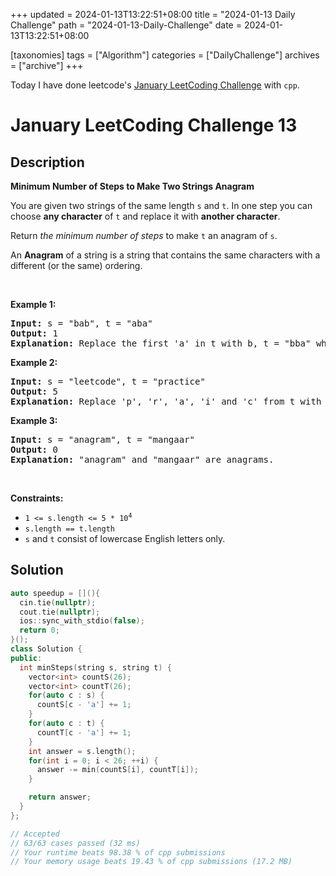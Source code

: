 +++
updated = 2024-01-13T13:22:51+08:00
title = "2024-01-13 Daily Challenge"
path = "2024-01-13-Daily-Challenge"
date = 2024-01-13T13:22:51+08:00

[taxonomies]
tags = ["Algorithm"]
categories = ["DailyChallenge"]
archives = ["archive"]
+++

Today I have done leetcode's [January LeetCoding Challenge](https://leetcode.com/problems/minimum-number-of-steps-to-make-two-strings-anagram/) with `cpp`.

<!-- more -->

# January LeetCoding Challenge 13

## Description

**Minimum Number of Steps to Make Two Strings Anagram**

<p>You are given two strings of the same length <code>s</code> and <code>t</code>. In one step you can choose <strong>any character</strong> of <code>t</code> and replace it with <strong>another character</strong>.</p>

<p>Return <em>the minimum number of steps</em> to make <code>t</code> an anagram of <code>s</code>.</p>

<p>An <strong>Anagram</strong> of a string is a string that contains the same characters with a different (or the same) ordering.</p>

<p>&nbsp;</p>
<p><strong class="example">Example 1:</strong></p>

<pre>
<strong>Input:</strong> s = &quot;bab&quot;, t = &quot;aba&quot;
<strong>Output:</strong> 1
<strong>Explanation:</strong> Replace the first &#39;a&#39; in t with b, t = &quot;bba&quot; which is anagram of s.
</pre>

<p><strong class="example">Example 2:</strong></p>

<pre>
<strong>Input:</strong> s = &quot;leetcode&quot;, t = &quot;practice&quot;
<strong>Output:</strong> 5
<strong>Explanation:</strong> Replace &#39;p&#39;, &#39;r&#39;, &#39;a&#39;, &#39;i&#39; and &#39;c&#39; from t with proper characters to make t anagram of s.
</pre>

<p><strong class="example">Example 3:</strong></p>

<pre>
<strong>Input:</strong> s = &quot;anagram&quot;, t = &quot;mangaar&quot;
<strong>Output:</strong> 0
<strong>Explanation:</strong> &quot;anagram&quot; and &quot;mangaar&quot; are anagrams. 
</pre>

<p>&nbsp;</p>
<p><strong>Constraints:</strong></p>

<ul>
	<li><code>1 &lt;= s.length &lt;= 5 * 10<sup>4</sup></code></li>
	<li><code>s.length == t.length</code></li>
	<li><code>s</code> and <code>t</code> consist of lowercase English letters only.</li>
</ul>


## Solution

``` cpp
auto speedup = [](){
  cin.tie(nullptr);
  cout.tie(nullptr);
  ios::sync_with_stdio(false);
  return 0;
}();
class Solution {
public:
  int minSteps(string s, string t) {
    vector<int> countS(26);
    vector<int> countT(26);
    for(auto c : s) {
      countS[c - 'a'] += 1;
    }
    for(auto c : t) {
      countT[c - 'a'] += 1;
    }
    int answer = s.length();
    for(int i = 0; i < 26; ++i) {
      answer -= min(countS[i], countT[i]);
    }

    return answer;
  }
};

// Accepted
// 63/63 cases passed (32 ms)
// Your runtime beats 98.38 % of cpp submissions
// Your memory usage beats 19.43 % of cpp submissions (17.2 MB)
```
